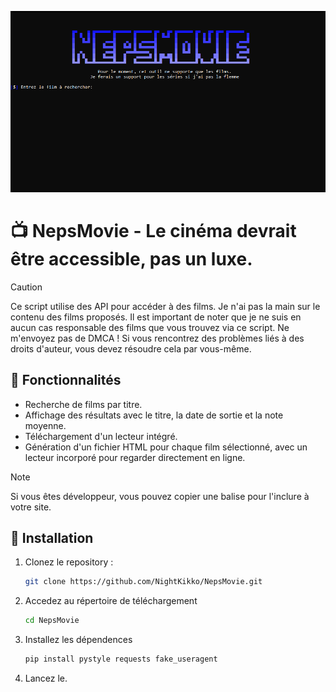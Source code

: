 ![Screenshot](https://github.com/NightKikko/NepsMovie/blob/main/preview.png?raw=true)
# 📺 NepsMovie - Le cinéma devrait être accessible, pas un luxe.
> [!CAUTION]
> Ce script utilise des API pour accéder à des films. Je n'ai pas la main sur le contenu des films proposés. Il est important de noter que je ne suis en aucun cas responsable des films que vous trouvez via ce script. Ne m'envoyez pas de DMCA ! Si vous rencontrez des problèmes liés à des droits d'auteur, vous devez résoudre cela par vous-même.

## 🚀 Fonctionnalités

- Recherche de films par titre.
- Affichage des résultats avec le titre, la date de sortie et la note moyenne.
- Téléchargement d'un lecteur intégré.
- Génération d'un fichier HTML pour chaque film sélectionné, avec un lecteur incorporé pour regarder directement en ligne.

> [!Note]
> Si vous êtes développeur, vous pouvez copier une balise pour l'inclure à votre site.

## 📶 Installation

1. Clonez le repository :
   ```bash
   git clone https://github.com/NightKikko/NepsMovie.git
   ```
2. Accedez au répertoire de téléchargement
    ```bash
    cd NepsMovie
    ```
3. Installez les dépendences
    ```bash
    pip install pystyle requests fake_useragent
    ```
4. Lancez le.
